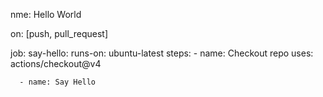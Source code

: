 nme: Hello World

on: [push, pull_request]

job:
  say-hello:
    runs-on: ubuntu-latest
    steps:
      - name: Checkout repo
        uses: actions/checkout@v4

      - name: Say Hello

